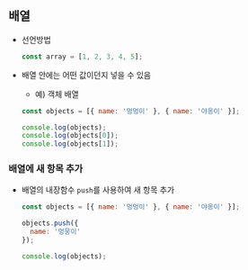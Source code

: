 ## 배열

- 선언방법

  ```javascript
  const array = [1, 2, 3, 4, 5];
  ```

- 배열 안에는 어떤 값이던지 넣을 수 있음
  - 예) 객체 배열

  ```javascript
  const objects = [{ name: '멍멍이' }, { name: '야옹이' }];
  
  console.log(objects);
  console.log(objects[0]);
  console.log(objects[1]);
  ```

### 배열에 새 항목 추가

- 배열의 내장함수 `push`를 사용하여 새 항목 추가

  ```javascript
  const objects = [{ name: '멍멍이' }, { name: '야옹이' }];
  
  objects.push({
    name: '멍뭉이'
  });
  
  console.log(objects);
  ```

### 

